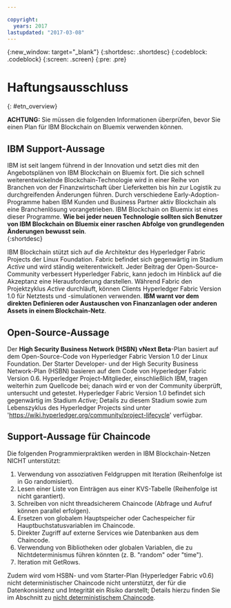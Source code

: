 ```yaml
---

copyright:
  years: 2017
lastupdated: "2017-03-08"
---
```


{:new_window: target="_blank"}
{:shortdesc: .shortdesc}
{:codeblock: .codeblock}
{:screen: .screen}
{:pre: .pre}


# Haftungsausschluss
{: #etn_overview}

**ACHTUNG:** Sie müssen die folgenden Informationen überprüfen, bevor Sie einen Plan für IBM Blockchain on Bluemix verwenden können.

## IBM Support-Aussage

IBM ist seit langem führend in der Innovation und setzt dies mit den Angebotsplänen von IBM Blockchain on Bluemix fort. Die sich schnell weiterentwickelnde Blockchain-Technologie wird in einer Reihe von Branchen von der Finanzwirtschaft über Lieferketten bis hin zur Logistik zu durchgreifenden Änderungen führen. Durch verschiedene Early-Adoption-Programme haben IBM Kunden und Business Partner aktiv Blockchain als eine Branchenlösung vorangetrieben. IBM Blockchain on Bluemix ist eines dieser Programme. **Wie bei jeder neuen Technologie sollten sich Benutzer von IBM Blockchain on Bluemix einer raschen Abfolge von grundlegenden Änderungen bewusst sein**.  
{:shortdesc}

IBM Blockchain stützt sich auf die Architektur des Hyperledger Fabric Projects der Linux Foundation. Fabric befindet sich gegenwärtig im Stadium *Active* und wird ständig weiterentwickelt. Jeder Beitrag der Open-Source-Community verbessert Hyperledger Fabric, kann jedoch im Hinblick auf die Akzeptanz eine Herausforderung darstellen. Während Fabric den Projektzyklus *Active* durchläuft, können Clients Hyperledger Fabric Version 1.0 für Netztests und -simulationen verwenden. **IBM warnt vor dem direkten Definieren oder Austauschen von Finanzanlagen oder anderen Assets in einem Blockchain-Netz**.  

## Open-Source-Aussage

Der **High Security Business Network (HSBN) vNext Beta**-Plan basiert auf dem Open-Source-Code von Hyperledger Fabric Version 1.0 der Linux Foundation. Der Starter Developer- und der High Security Business Network-Plan (HSBN) basieren auf dem Code von Hyperledger Fabric Version 0.6. Hyperledger Project-Mitglieder, einschließlich IBM, tragen weiterhin zum Quellcode bei; danach wird er von der Community überprüft, untersucht und getestet.
Hyperledger Fabric Version 1.0 befindet sich gegenwärtig im Stadium *Active*; Details zu diesem Stadium sowie zum Lebenszyklus des Hyperledger Projects sind unter 'https://wiki.hyperledger.org/community/project-lifecycle' verfügbar.  

## Support-Aussage für Chaincode

Die folgenden Programmierpraktiken werden in IBM Blockchain-Netzen NICHT unterstützt:

1. Verwendung von assoziativen Feldgruppen mit Iteration (Reihenfolge ist in Go randomisiert).
2. Lesen einer Liste von Einträgen aus einer KVS-Tabelle (Reihenfolge ist nicht garantiert).
3. Schreiben von nicht threadsicherem Chaincode (Abfrage und Aufruf können parallel erfolgen).
4. Ersetzen von globalem Hauptspeicher oder Cachespeicher für Hauptbuchstatusvariablen im Chaincode.
5. Direkter Zugriff auf externe Services wie Datenbanken aus dem Chaincode.
6. Verwendung von Bibliotheken oder globalen Variablen, die zu Nichtdeterminismus führen könnten (z. B. "random" oder "time").
7. Iteration mit GetRows.  

Zudem wird vom HSBN- und vom Starter-Plan (Hyperledger Fabric v0.6) nicht deterministischer Chaincode nicht unterstützt, der für die Datenkonsistenz und Integrität ein Risiko darstellt; Details hierzu finden Sie im Abschnitt zu [nicht deterministischem Chaincode](nondeterministic.html).
